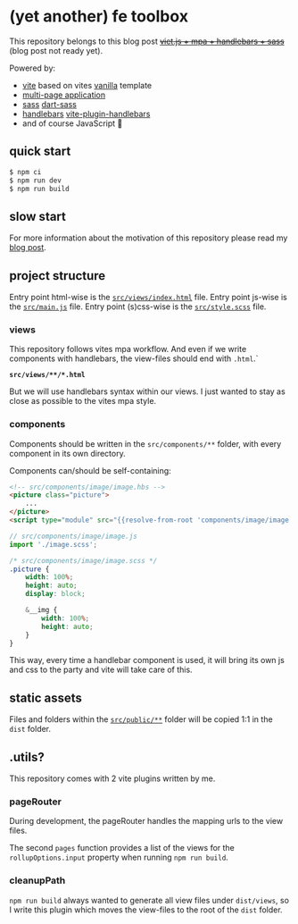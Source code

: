 # (yet another) fe toolbox

This repository belongs to this blog post ~~[viet.js + mpa + handlebars + sass](https://raoulkramer.de/vite-mpa-handlebars-sass)~~ (blog post not ready yet).

Powered by:
* [vite](https://vitejs.dev/) based on vites [vanilla](https://vitejs.dev/guide/#trying-vite-online) template
* [multi-page application](https://vitejs.dev/guide/build.html#multi-page-app)
* [sass](https://sass-lang.com/) [dart-sass](https://github.com/sass/dart-sass)
* [handlebars](https://handlebarsjs.com/) [vite-plugin-handlebars](https://github.com/alexlafroscia/vite-plugin-handlebars)
* and of course JavaScript 🧡

## quick start

``` bash
$ npm ci
$ npm run dev
$ npm run build
```

## slow start

For more information about the motivation of this repository please read my [blog post](https://raoulkramer.de/vite-mpa-handlebars-sass).

## project structure

Entry point html-wise is the [`src/views/index.html`](src/views/index.html) file.
Entry point js-wise is the [`src/main.js`](src/main.js) file.
Entry point (s)css-wise is the [`src/style.scss`](src/style.scss) file.

### views

This repository follows vites mpa workflow. And even if we write components with handlebars, the view-files should end with `.html`.`

**`src/views/**/*.html`**

But we will use handlebars syntax within our views. I just wanted to stay as close as possible to the vites mpa style.

### components

Components should be written in the `src/components/**` folder, with every component in its own directory.

Components can/should be self-containing:

``` html
<!-- src/components/image/image.hbs -->
<picture class="picture">
    ...
</picture>
<script type="module" src="{{resolve-from-root 'components/image/image.js'}}"></script>
```

``` js
// src/components/image/image.js
import './image.scss';
```

``` scss
/* src/components/image/image.scss */
.picture {
    width: 100%;
    height: auto;
    display: block;

    &__img {
        width: 100%;
        height: auto;
    }
}
```

This way, every time a handlebar component is used, it will bring its own js and css to the party and vite will take care of this.

## static assets

Files and folders within the [`src/public/**`](src/public/) folder will be copied 1:1 in the `dist` folder.

## .utils?

This repository comes with 2 vite plugins written by me.

### pageRouter

During development, the pageRouter handles the mapping urls to the view files.

The second `pages` function provides a list of the views for the `rollupOptions.input` property when running `npm run build`.

### cleanupPath

`npm run build` always wanted to generate all view files under `dist/views`, so I write this plugin which moves the view-files to the root of the `dist` folder.
